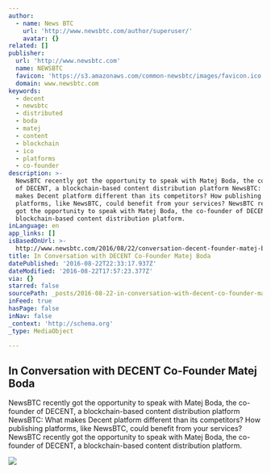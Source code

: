 ```yaml
---
author:
  - name: News BTC
    url: 'http://www.newsbtc.com/author/superuser/'
    avatar: {}
related: []
publisher:
  url: 'http://www.newsbtc.com'
  name: NEWSBTC
  favicon: 'https://s3.amazonaws.com/common-newsbtc/images/favicon.ico'
  domain: www.newsbtc.com
keywords:
  - decent
  - newsbtc
  - distributed
  - boda
  - matej
  - content
  - blockchain
  - ico
  - platforms
  - co-founder
description: >-
  NewsBTC recently got the opportunity to speak with Matej Boda, the co-founder
  of DECENT, a blockchain-based content distribution platform NewsBTC: What
  makes Decent platform different than its competitors? How publishing
  platforms, like NewsBTC, could benefit from your services? NewsBTC recently
  got the opportunity to speak with Matej Boda, the co-founder of DECENT, a
  blockchain-based content distribution platform.
inLanguage: en
app_links: []
isBasedOnUrl: >-
  http://www.newsbtc.com/2016/08/22/conversation-decent-founder-matej-boda-blockchain/
title: In Conversation with DECENT Co-Founder Matej Boda
datePublished: '2016-08-22T22:33:17.937Z'
dateModified: '2016-08-22T17:57:23.377Z'
via: {}
starred: false
sourcePath: _posts/2016-08-22-in-conversation-with-decent-co-founder-matej-boda.md
inFeed: true
hasPage: false
inNav: false
_context: 'http://schema.org'
_type: MediaObject

---
```

<article style=""><h1>In Conversation with DECENT Co-Founder Matej Boda</h1><p>NewsBTC recently got the opportunity to speak with Matej Boda, the co-founder of DECENT, a blockchain-based content distribution platform NewsBTC: What makes Decent platform different than its competitors? How publishing platforms, like NewsBTC, could benefit from your services? NewsBTC recently got the opportunity to speak with Matej Boda, the co-founder of DECENT, a blockchain-based content distribution platform.</p><img src="http://s3.amazonaws.com/main-newsbtc-images/2016/04/30191608/DecentCOver.jpg" /></article>